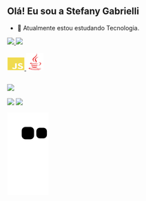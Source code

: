 ##  Olá!  Eu sou a  Stefany  Gabrielli

- 🌱  Atualmente  estou  estudando Tecnologia.

<div>
  <a href="https://github.com/stefanyGM">
  <img height="180em" src="https://github-readme-stats.vercel.app/api?username=stefanyGM&show_icons=true&theme=dark&include_all_commits=true&count_private=true"/>
  <img height="180em" src="https://github-readme-stats.vercel.app/api/top-langs/?username=stefanyGM&layout=compact&langs_count=7&theme=dark"/>
</div>

<div style="display: inline_block"><br>
<a href="https://github.com/stefanyGM">
<img height="30" width="40" src="https://raw.githubusercontent.com/devicons/devicon/master/icons/javascript/javascript-plain.svg">
<img heigth="30" width="40" src="https://raw.githubusercontent.com/devicons/devicon/master/icons/java/java-plain.svg">
</div>

##
<div>
<a href = "mailto: stefanygabrielli506@gmail.com"><img src="https://img.shields.io/badge/-Gmail-%23333?style=for-the-badge&logo=gmail&logoColor=white" target="_blank"></a>

<a href="https://www.linkedin.com/in/stefany-gabrielli-700974251" target="_blank"><img src="https://img.shields.io/badge/-Linkedin-%230077B5? sytestyle=for-the-badge&logo=linkedin&logoColor=white" target="_blank"></a>
<a href="https://www.instagram.com/stefany_gab1?r=nametag" target="_blank"><img src="https://img.shields.io/badge/-Instagram-%23E4405F?style=for-the- badge&logo=instagram&logoColor=white" target="_blank"></a>
</div>

![Animação de cobra](https://github.com/stefanyGM/stefanyGM/blob/output/github-contribution-grid-snake.svg)
 

